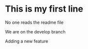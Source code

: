 # This is my first line

No one reads the readme file

We are on the develop branch

Adding a new feature
